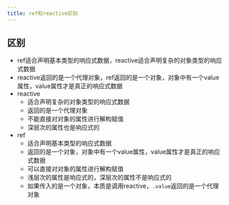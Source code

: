 ```yaml
---
title: ref和reactive区别
---
```


## 区别

- ref适合声明基本类型的响应式数据，reactive适合声明复杂的对象类型的响应式数据
- reactive返回的是一个代理对象，ref返回的是一个对象，对象中有一个value属性，value属性才是真正的响应式数据
- reactive
  - 适合声明复杂的对象类型的响应式数据
  - 返回的是一个代理对象
  - 不能直接对对象的属性进行解构赋值
  - 深层次的属性也是响应式的
- ref
  - 适合声明基本类型的响应式数据
  - 返回的是一个对象，对象中有一个value属性，value属性才是真正的响应式数据
  - 可以直接对对象的属性进行解构赋值
  - 浅层次的属性是响应式的，深层次的属性不是响应式的
  - 如果传入的是一个对象，本质是调用reactive，`.value`返回的是一个代理对象
